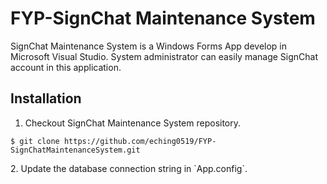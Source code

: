 # FYP-SignChat Maintenance System
SignChat Maintenance System is a Windows Forms App develop in Microsoft Visual Studio. System administrator can easily manage SignChat account in this application.
## Installation
1. Checkout SignChat Maintenance System repository. <br />
<p><code>$ git clone https://github.com/eching0519/FYP-SignChatMaintenanceSystem.git</code></p>
2. Update the database connection string in `App.config`.

